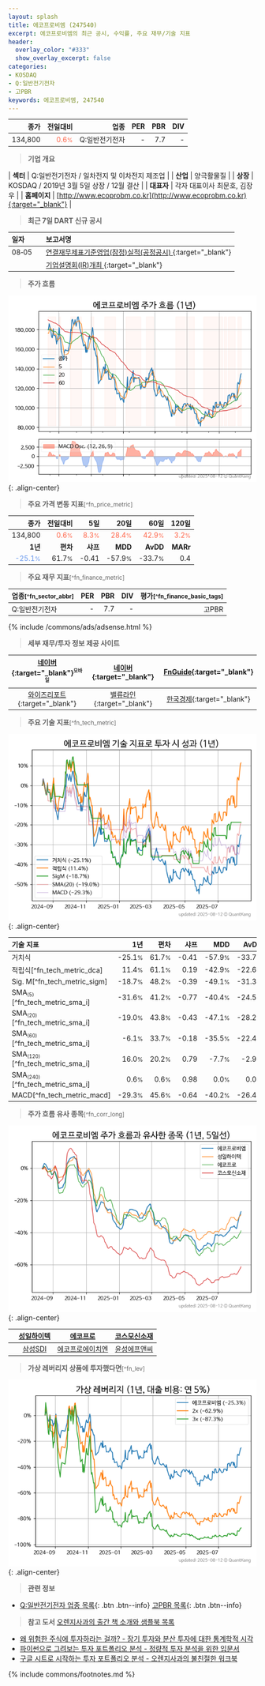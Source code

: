 ```yaml
---
layout: splash
title: 에코프로비엠 (247540)
excerpt: 에코프로비엠의 최근 공시, 수익률, 주요 재무/기술 지표
header:
  overlay_color: "#333"
  show_overlay_excerpt: false
categories:
- KOSDAQ
- Q:일반전기전자
- 고PBR
keywords: 에코프로비엠, 247540
---
```


| **종가** | **전일대비** | **업종** | **PER** | **PBR** | **DIV** |
| -------: | -----------: | -------: | ------: | ------: | ------: |
| 134,800 | <span style="color: tomato">0.6<small>%</small></span> | Q:일반전기전자 | - | 7.7 | - |

<!-- more -->


> **기업 개요**<a id="company"></a>

| <span style="white-space:nowrap;">**섹터**</span> | Q:일반전기전자 / 일차전지 및 이차전지 제조업 |
| <span style="white-space:nowrap;">**산업**</span> | 양극활물질 |
| <span style="white-space:nowrap;">**상장**</span> | KOSDAQ / 2019년 3월 5일 상장 / 12월 결산 |
| <span style="white-space:nowrap;">**대표자**</span> | 각자 대표이사 최문호, 김장우 |
| <span style="white-space:nowrap;">**홈페이지**</span> | [http://www.ecoprobm.co.kr](http://www.ecoprobm.co.kr){:target="_blank"} |


> **최근 7일 DART 신규 공시**<a id="dart"></a>

| **일자** |      | **보고서명** |
| :------- | :--- | :----------- |
| 08&#x2011;05 | | [연결재무제표기준영업(잠정)실적(공정공시)              ](https://dart.fss.or.kr/dsaf001/main.do?rcpNo=20250805900038){:target="_blank"} |
|  | | [기업설명회(IR)개최              ](https://dart.fss.or.kr/dsaf001/main.do?rcpNo=20250805900039){:target="_blank"} |


> **주가 흐름**<a id="price"></a>

![247540](/stock/images/247540.png){: .align-center}


> **주요 가격 변동 지표**<small>[^fn_price_metric]</small>

| **종가** | **전일대비** | **5일** | **20일** | **60일** | **120일** |
| -------: | -----------: | ------: | -------: | -------: | --------: |
| 134,800 | <span style="color: tomato">0.6<small>%</small></span> | <span style="color: tomato">8.3<small>%</small></span> | <span style="color: tomato">28.4<small>%</small></span> | <span style="color: tomato">42.9<small>%</small></span> | <span style="color: tomato">3.2<small>%</small></span> |
| **1년** | **편차** | **샤프** | **MDD** | **AvDD** | **MARr** |
| <span style="color: cornflowerblue">-25.1<small>%</small></span> | 61.7<small>%</small> | -0.41 | -57.9<small>%</small> | -33.7<small>%</small> | 0.4 |


> **주요 재무 지표**<small>[^fn_finance_metric]</small>

| **업종**<small>[^fn_sector_abbr]</small> | **PER** | **PBR** | **DIV** | **평가**<small>[^fn_finance_basic_tags]</small> |
| :--------------------------------------- | ------: | ------: | ------: | ----------------------------------------------: |
| Q:일반전기전자 | - | 7.7 | - | 고PBR |



{% include /commons/ads/adsense.html %}

> **세부 재무/투자 정보 제공 사이트**

| [네이버](https://m.stock.naver.com/domestic/stock/247540/finance/summary){:target="_blank"}<sup><small>모바일</small></sup> | [네이버](https://finance.naver.com/item/coinfo.naver?code=247540){:target="_blank"} | [FnGuide](https://comp.fnguide.com/SVO2/ASP/SVD_Invest.asp?gicode=A247540&MenuYn=Y){:target="_blank"} |
| :---: | :---: | :---: |
| [와이즈리포트](https://comp.wisereport.co.kr/company/c1040001.aspx?cmp_cd=247540){:target="_blank"} | [밸류라인](https://www.valueline.co.kr/finance/summary/247540){:target="_blank"} | [한국경제](https://markets.hankyung.com/stock/247540/financial-summary){:target="_blank"} |


> **주요 기술 지표**<small>[^fn_tech_metric]</small>


![247540](/stock/images/247540_tech.png){: .align-center}

| **기술 지표** | **1년** | **편차** | **샤프** | **MDD** | **AvDD** |
| :------------ | ------: | -----------: | -------: | ------: | -------: |
| 거치식 | -25.1<small>%</small> | 61.7<small>%</small> | -0.41 | -57.9<small>%</small> | -33.7<small>%</small> |
| 적립식[^fn_tech_metric_dca] | 11.4<small>%</small> | 61.1<small>%</small> | 0.19 | -42.9<small>%</small> | -22.6<small>%</small> |
| Sig. M[^fn_tech_metric_sigm] | -18.7<small>%</small> | 48.2<small>%</small> | -0.39 | -49.1<small>%</small> | -31.3<small>%</small> |
| SMA<small><sub>(5)</sub></small>[^fn_tech_metric_sma_i] | -31.6<small>%</small> | 41.2<small>%</small> | -0.77 | -40.4<small>%</small> | -24.5<small>%</small> |
| SMA<small><sub>(20)</sub></small>[^fn_tech_metric_sma_i] | -19.0<small>%</small> | 43.8<small>%</small> | -0.43 | -47.1<small>%</small> | -28.2<small>%</small> |
| SMA<small><sub>(60)</sub></small>[^fn_tech_metric_sma_i] | -6.1<small>%</small> | 33.7<small>%</small> | -0.18 | -35.5<small>%</small> | -22.4<small>%</small> |
| SMA<small><sub>(120)</sub></small>[^fn_tech_metric_sma_i] | 16.0<small>%</small> | 20.2<small>%</small> | 0.79 | -7.7<small>%</small> | -2.9<small>%</small> |
| SMA<small><sub>(240)</sub></small>[^fn_tech_metric_sma_i] | 0.6<small>%</small> | 0.6<small>%</small> | 0.98 | 0.0<small>%</small> | 0.0<small>%</small> |
| MACD[^fn_tech_metric_macd] | -29.3<small>%</small> | 45.6<small>%</small> | -0.64 | -40.2<small>%</small> | -26.4<small>%</small> |


> **주가 흐름 유사 종목**<a id="corr"></a><small>[^fn_corr_long]</small>

![247540](/stock/images/247540_corr.png){: .align-center}

|       | [성일하이텍](/365340/) | [에코프로](/086520/) | [코스모신소재](/005070/) |
| :---: | :------------------------------------: | :------------------------------------: | :------------------------------------: |
|       | [삼성SDI](/006400/) | [에코프로에이치엔](/383310/) | [윤성에프앤씨](/372170/) |


> **가상 레버리지 상품에 투자했다면**<a id="2x"></a><small>[^fn_lev]</small>

![247540](/stock/images/247540_2x.png){: .align-center}


> **관련 정보**

- [Q:일반전기전자 업종 목록](/stats/sector/kosdaq_업종_일반전기전자_종목/){: .btn .btn--info} [고PBR 목록](/fn/fn_high_pbr/){: .btn .btn--info}

> **참고 도서** [오렌지사과의 출간 책 소개와 샘플북 목록](https://kongdori.tistory.com/691)

- [왜 위험한 주식에 투자하라는 걸까? - 장기 투자와 분산 투자에 대한 통계학적 시각](https://kongdori.tistory.com/421)
- [파이썬으로 그려보는 투자 포트폴리오 분석  - 정량적 투자 분석을 위한 입문서](https://kongdori.tistory.com/643)
- [구글 시트로 시작하는 투자 포트폴리오 분석 - 오렌지사과의 불친절한 워크북](https://kongdori.tistory.com/449)


{% include commons/footnotes.md %}